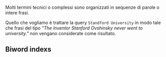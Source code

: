 Molti termini tecnici o complessi sono organizzati in sequenze di parole o intere frasi.

Quello che vogliamo è trattare la query `Standford University` in modo tale che frasi del tipo *"The inventor Stanford Ovshinsky never went to university."* non vengano considerate come risultato.

## Biword indexs